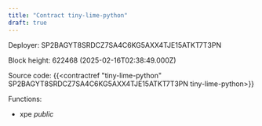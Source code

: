 ```yaml
---
title: "Contract tiny-lime-python"
draft: true
---
```

Deployer: SP2BAGYT8SRDCZ7SA4C6KG5AXX4TJE15ATKT7T3PN


 



Block height: 622468 (2025-02-16T02:38:49.000Z)

Source code: {{<contractref "tiny-lime-python" SP2BAGYT8SRDCZ7SA4C6KG5AXX4TJE15ATKT7T3PN tiny-lime-python>}}

Functions:

* xpe _public_
